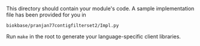 This directory should contain your module's code.
A sample implementation file has been provided for you in

```biokbase/pranjan77contigfilterset2/Impl.py```

Run `make` in the root to generate your language-specific client libraries.
